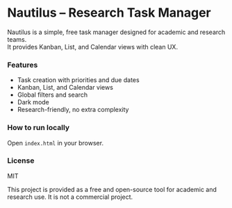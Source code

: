 # Nautilus – Research Task Manager

Nautilus is a simple, free task manager designed for academic and research teams.  
It provides Kanban, List, and Calendar views with clean UX.

### Features
- Task creation with priorities and due dates
- Kanban, List, and Calendar views
- Global filters and search
- Dark mode
- Research-friendly, no extra complexity

### How to run locally
Open `index.html` in your browser.

### License
MIT

This project is provided as a free and open-source tool for academic and research use. It is not a commercial project.
